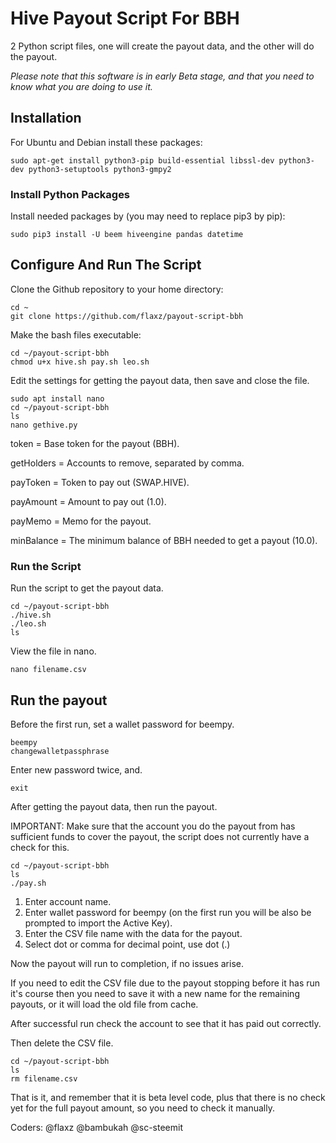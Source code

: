 # Hive Payout Script For BBH

2 Python script files, one will create the payout data, and the other will do the payout.

*Please note that this software is in early Beta stage, and that you need to know what you are doing to use it.*

## Installation

For Ubuntu and Debian install these packages:
```
sudo apt-get install python3-pip build-essential libssl-dev python3-dev python3-setuptools python3-gmpy2
```

### Install Python Packages

Install needed packages by (you may need to replace pip3 by pip):
```
sudo pip3 install -U beem hiveengine pandas datetime
```

## Configure And Run The Script

Clone the Github repository to your home directory:
```
cd ~
git clone https://github.com/flaxz/payout-script-bbh
```

Make the bash files executable:
```
cd ~/payout-script-bbh
chmod u+x hive.sh pay.sh leo.sh
```

Edit the settings for getting the payout data, then save and close the file.

```
sudo apt install nano 
cd ~/payout-script-bbh
ls
nano gethive.py
```

token = Base token for the payout (BBH).

getHolders = Accounts to remove, separated by comma.

payToken = Token to pay out (SWAP.HIVE).

payAmount = Amount to pay out (1.0).

payMemo = Memo for the payout.

minBalance = The minimum balance of BBH needed to get a payout (10.0).

### Run the Script

Run the script to get the payout data.

```
cd ~/payout-script-bbh
./hive.sh
./leo.sh
ls
```

View the file in nano.

```
nano filename.csv
```

## Run the payout

Before the first run, set a wallet password for beempy.

```
beempy
changewalletpassphrase
```

Enter new password twice, and.

```
exit
```

After getting the payout data, then run the payout.

IMPORTANT: Make sure that the account you do the payout from has sufficient funds to cover the payout, the script does not currently have a check for this.

```
cd ~/payout-script-bbh
ls
./pay.sh
```

1. Enter account name.
2. Enter wallet password for beempy (on the first run you will be also be prompted to import the Active Key).
3. Enter the CSV file name with the data for the payout.
4. Select dot or comma for decimal point, use dot (.)

Now the payout will run to completion, if no issues arise.

If you need to edit the CSV file due to the payout stopping before it has run it's course then you need to save it with a new name for the remaining payouts, or it will load the old file from cache.

After successful run check the account to see that it has paid out correctly.

Then delete the CSV file.

```
cd ~/payout-script-bbh
ls
rm filename.csv
```

That is it, and remember that it is beta level code, plus that there is no check yet for the full payout amount, so you need to check it manually.

Coders: 
@flaxz
@bambukah
@sc-steemit
